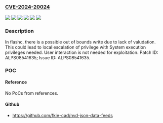 ### [CVE-2024-20024](https://cve.mitre.org/cgi-bin/cvename.cgi?name=CVE-2024-20024)
![](https://img.shields.io/static/v1?label=Product&message=MT6781%2C%20MT6789%2C%20MT6833%2C%20MT6835%2C%20MT6879%2C%20MT6886%2C%20MT6895%2C%20MT6983%2C%20MT6985%2C%20MT6989%2C%20MT8666%2C%20MT8666A%2C%20MT8666B%2C%20MT8667%2C%20MT8673%2C%20MT8676%2C%20MT8678&color=blue)
![](https://img.shields.io/static/v1?label=Version&message=Android%2012.0%2C%2013.0%2C%2014.0%20&color=brightgreen)
![](https://img.shields.io/static/v1?label=Version&message=android_12.0%20&color=brightgreen)
![](https://img.shields.io/static/v1?label=Version&message=android_13.0%20&color=brightgreen)
![](https://img.shields.io/static/v1?label=Version&message=android_14.0%20&color=brightgreen)
![](https://img.shields.io/static/v1?label=Vulnerability&message=Elevation%20of%20Privilege&color=brightgreen)

### Description

In flashc, there is a possible out of bounds write due to lack of valudation. This could lead to local escalation of privilege with System execution privileges needed. User interaction is not needed for exploitation. Patch ID: ALPS08541635; Issue ID: ALPS08541635.

### POC

#### Reference
No PoCs from references.

#### Github
- https://github.com/fkie-cad/nvd-json-data-feeds

